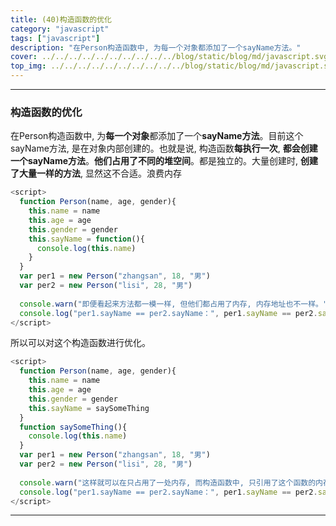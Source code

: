 ```yaml
---
title: (40)构造函数的优化
category: "javascript"
tags: ["javascript"]
description: "在Person构造函数中, 为每一个对象都添加了一个sayName方法。"
cover: ../../../../../../../../../../blog/static/blog/md/javascript.svg
top_img: ../../../../../../../../../../blog/static/blog/md/javascript.svg
---
```


***

### 构造函数的优化

在Person构造函数中, 为**每一个对象**都添加了一个**sayName方法**。目前这个sayName方法, 是在对象内部创建的。也就是说, 构造函数**每执行一次**, **都会创建一个sayName方法**。**他们占用了不同的堆空间**。都是独立的。大量创建时, **创建了大量一样的方法**, 显然这不合适。浪费内存

```js js
<script>
  function Person(name, age, gender){
    this.name = name
    this.age = age
    this.gender = gender
    this.sayName = function(){
      console.log(this.name)
    }
  }
  var per1 = new Person("zhangsan", 18, "男")
  var per2 = new Person("lisi", 28, "男")
  
  console.warn("即便看起来方法都一模一样, 但他们都占用了内存, 内存地址也不一样。")
  console.log("per1.sayName == per2.sayName：", per1.sayName == per2.sayName)
</script>
```

所以可以对这个构造函数进行优化。

```js js
<script>
  function Person(name, age, gender){
    this.name = name
    this.age = age
    this.gender = gender
    this.sayName = saySomeThing
  }
  function saySomeThing(){
    console.log(this.name)
  }
  var per1 = new Person("zhangsan", 18, "男")
  var per2 = new Person("lisi", 28, "男")
  
  console.warn("这样就可以在只占用了一处内存, 而构造函数中, 只引用了这个函数的内存地址, 这下无论new多少个构造函数, 都不会造成内存的太多浪费。")
  console.log("per1.sayName == per2.sayName：", per1.sayName == per2.sayName)
</script>
```

***

